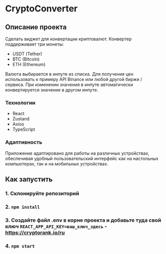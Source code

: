 # CryptoConverter

## Описание проекта

Сделать виджет для конвертации криптовалют. Конвертер поддерживает три монеты:

- USDT (Tether)
- BTC (Bitcoin)
- ETH (Ethereum)

Валюта выбирается в инпуте из списка. Для получения цен использовать к примеру API Binance или любой другой биржи / сервиса.
При изменении значения в инпуте автоматически конвертируется значение в другом инпуте.

### Технологии

- React
- Zustand
- Axios
- TypeScript

### Адаптивность

Приложение адаптировано для работы на различных устройствах, обеспечивая удобный пользовательский интерфейс как на настольных компьютерах, так и на мобильных устройствах.

## Как запустить

### 1. Склонируйте репозиторий
### 2. `npm install`
### 3.  Создайте файл .env в корне проекта и добавьте туда свой ключ `REACT_APP_API_KEY=ваш_ключ_здесь` - https://cryptorank.io/ru
### 4. `npm start`
